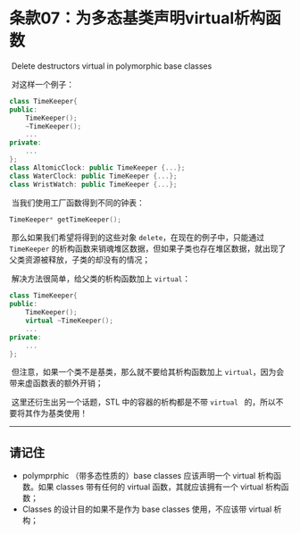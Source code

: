 # 条款07：为多态基类声明virtual析构函数

​		Delete destructors virtual in polymorphic base classes

​	对这样一个例子：

````c++
class TimeKeeper{
public:
	TimeKeeper();
	~TimeKeeper();
	...
private:
	...
};
class AltomicClock: public TimeKeeper {...}; 
class WaterClock: public TimeKeeper {...};
class WristWatch: public TimeKeeper {...};
````

​	当我们使用工厂函数得到不同的钟表：

````c++
TimeKeeper* getTimeKeeper();
````

​	那么如果我们希望将得到的这些对象 `delete`，在现在的例子中，只能通过 `TimeKeeper` 的析构函数来销魂堆区数据，但如果子类也存在堆区数据，就出现了父类资源被释放，子类的却没有的情况；

​	解决方法很简单，给父类的析构函数加上 `virtual`：

````c++
class TimeKeeper{
public:
	TimeKeeper();
	virtual ~TimeKeeper();
	...
private:
	...
};
````

​	但注意，如果一个类不是基类，那么就不要给其析构函数加上 `virtual`，因为会带来虚函数表的额外开销；

​	这里还衍生出另一个话题，STL 中的容器的析构都是不带 `virtual ` 的，所以不要将其作为基类使用！

---



## 请记住

- polymprphic （带多态性质的）base classes 应该声明一个 virtual 析构函数。如果 classes 带有任何的 virtual 函数，其就应该拥有一个 virtual 析构函数；
- Classes 的设计目的如果不是作为 base classes 使用，不应该带 virtual 析构；